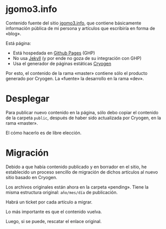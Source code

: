 # jgomo3.info

Contenido fuente del sitio [jgomo3.info](http://jgomo3.info/), que
contiene básicamente información pública de mi persona y artículos que
escribiría en forma de «blog».

Está página:

 - Está hospedada en [Github Pages](https://pages.github.com/) (GHP)
 - No usa [Jekyll](https://jekyllrb.com/) (y por ende no goza de su integración con GHP)
 - Usa el generador de páginas estáticas [Cryogen](http://cryogenweb.org/)
 
Por esto, el contenido de la rama «master» contiene sólo el producto
generado por Cryogen. La «fuente» la desarrollo en la rama «dev».

# Desplegar

Para publicar nuevo contenido en la página, sólo debo copiar el
contenido de la carpeta `public`, después de haber sido actualizada
por Cryogen, en la rama «master».

El cómo hacerlo es de libre elección.

# Migración

Debido a que había contenido publicado y en borrador en el sitio, he
establecido un proceso sencillo de migración de dichos artículos al
nuevo sitio basado en Cryogen.

Los archivos originales están ahora en la carpeta «pending». Tiene la
misma estructura original: `año/mes/día` de publicación.

Habrá un ticket por cada artículo a migrar.

Lo más importante es que el contenido vuelva.

Luego, si se puede, rescatar el enlace original.